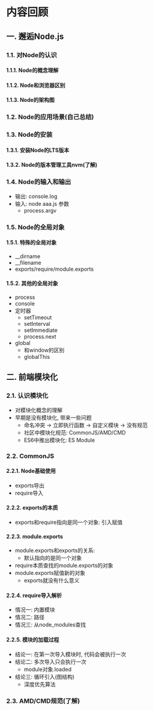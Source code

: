# 内容回顾

## 一. 邂逅Node.js

### 1.1. 对Node的认识

#### 1.1.1. Node的概念理解



#### 1.1.2. Node和浏览器区别



#### 1.1.3. Node的架构图





### 1.2. Node的应用场景(自己总结)





### 1.3. Node的安装

#### 1.3.1. 安装Node的LTS版本





#### 1.3.2. Node的版本管理工具nvm(了解)





### 1.4. Node的输入和输出

* 输出: console.log
* 输入: node aaa.js 参数
  * process.argv



### 1.5. Node的全局对象

#### 1.5.1. 特殊的全局对象

* __dirname
* __filename
* exports/require/module.exports





#### 1.5.2. 其他的全局对象

* process
* console
* 定时器
  * setTimeout
  * setInterval
  * setImmediate
  * process.next
* global
  * 和window的区别
  * globalThis





## 二. 前端模块化

### 2.1. 认识模块化

* 对模块化概念的理解
* 早期是没有模块化, 带来一些问题
  * 命名冲突 -> 立即执行函数 -> 自定义模块 -> 没有规范
  * 社区中模块化规范: CommonJS/AMD/CMD
  * ES6中推出模块化: ES Module



### 2.2. CommonJS

#### 2.2.1. Node基础使用

* exports导出
* require导入





#### 2.2.2. exports的本质

* exports和require指向是同一个对象: 引入赋值





#### 2.2.3. module.exports

* module.exports和exports的关系:
  * 默认指向的是同一个对象
* require本质查找的module.exports的对象
* module.exports赋值新的对象
  * exports就没有什么意义



#### 2.2.4. require导入解析

* 情况一: 内置模块
* 情况二: 路径
* 情况三: 从node_modules查找





#### 2.2.5. 模块的加载过程

* 结论一: 在第一次导入模块时, 代码会被执行一次
* 结论二: 多次导入只会执行一次
  * module对象.loaded
* 结论三: 循环引入(图结构)
  * 深度优先算法





### 2.3. AMD/CMD规范(了解)



















